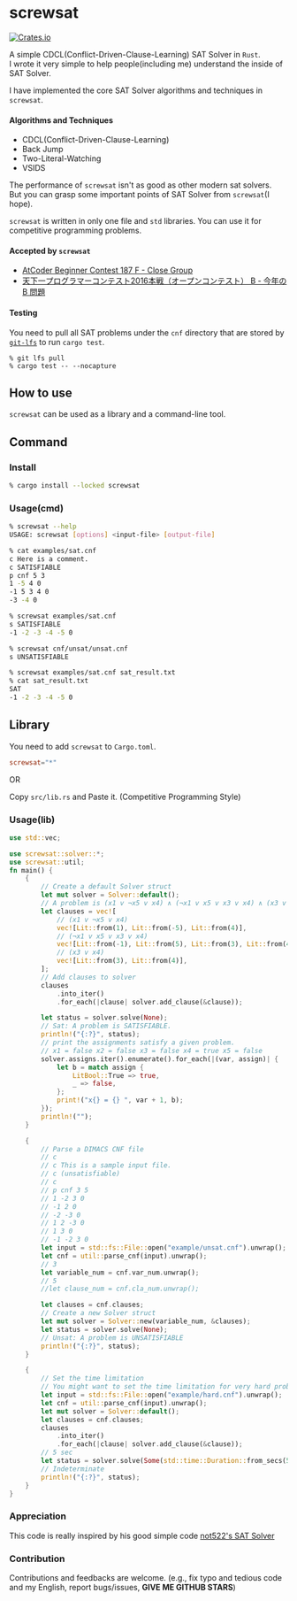 # screwsat

[![Crates.io](https://img.shields.io/crates/v/screwsat)](https://crates.io/crates/screwsat)

A simple CDCL(Conflict-Driven-Clause-Learning) SAT Solver in `Rust`.  
I wrote it very simple to help people(including me) understand the inside of SAT Solver.  


I have implemented the core SAT Solver algorithms and techniques in `screwsat`.  
#### Algorithms and Techniques
- CDCL(Conflict-Driven-Clause-Learning)
- Back Jump
- Two-Literal-Watching
- VSIDS

The performance of `screwsat` isn't as good as other modern sat solvers.  
But you can grasp some important points of SAT Solver from `screwsat`(I hope).  


`screwsat` is written in only one file and `std` libraries. You can use it for competitive programming problems.  

#### Accepted by `screwsat`
- [AtCoder Beginner Contest 187 F - Close Group](https://atcoder.jp/contests/abc187/submissions/19235301)
- [天下一プログラマーコンテスト2016本戦（オープンコンテスト） B - 今年の B 問題](https://atcoder.jp/contests/tenka1-2016-final-open/submissions/19375260)


#### Testing

You need to pull all SAT problems under the `cnf` directory that are stored by [`git-lfs`](https://git-lfs.github.com/) to run `cargo test`.

```
% git lfs pull
% cargo test -- --nocapture
```

## How to use

`screwsat` can be used as a library and a command-line tool.

## Command

### Install

```bash
% cargo install --locked screwsat
```

### Usage(cmd)

```bash
% screwsat --help
USAGE: screwsat [options] <input-file> [output-file]

% cat examples/sat.cnf
c Here is a comment.
c SATISFIABLE
p cnf 5 3
1 -5 4 0
-1 5 3 4 0
-3 -4 0

% screwsat examples/sat.cnf
s SATISFIABLE
-1 -2 -3 -4 -5 0

% screwsat cnf/unsat/unsat.cnf
s UNSATISFIABLE

% screwsat examples/sat.cnf sat_result.txt
% cat sat_result.txt
SAT
-1 -2 -3 -4 -5 0

```

## Library

You need to add `screwsat` to `Cargo.toml`.

```toml
screwsat="*"
```

OR

Copy `src/lib.rs` and Paste it. (Competitive Programming Style)

### Usage(lib)

```rust
use std::vec;

use screwsat::solver::*;
use screwsat::util;
fn main() {
    {
        // Create a default Solver struct
        let mut solver = Solver::default();
        // A problem is (x1 v ¬x5 v x4) ∧ (¬x1 v x5 v x3 v x4) ∧ (x3 v x4)
        let clauses = vec![
            // (x1 v ¬x5 v x4)
            vec![Lit::from(1), Lit::from(-5), Lit::from(4)],
            // (¬x1 v x5 v x3 v x4)
            vec![Lit::from(-1), Lit::from(5), Lit::from(3), Lit::from(4)],
            // (x3 v x4)
            vec![Lit::from(3), Lit::from(4)],
        ];
        // Add clauses to solver
        clauses
            .into_iter()
            .for_each(|clause| solver.add_clause(&clause));

        let status = solver.solve(None);
        // Sat: A problem is SATISFIABLE.
        println!("{:?}", status);
        // print the assignments satisfy a given problem.
        // x1 = false x2 = false x3 = false x4 = true x5 = false
        solver.assigns.iter().enumerate().for_each(|(var, assign)| {
            let b = match assign {
                LitBool::True => true,
                _ => false,
            };
            print!("x{} = {} ", var + 1, b);
        });
        println!("");
    }

    {
        // Parse a DIMACS CNF file
        // c
        // c This is a sample input file.
        // c (unsatisfiable)
        // c
        // p cnf 3 5
        // 1 -2 3 0
        // -1 2 0
        // -2 -3 0
        // 1 2 -3 0
        // 1 3 0
        // -1 -2 3 0
        let input = std::fs::File::open("example/unsat.cnf").unwrap();
        let cnf = util::parse_cnf(input).unwrap();
        // 3
        let variable_num = cnf.var_num.unwrap();
        // 5
        //let clause_num = cnf.cla_num.unwrap();

        let clauses = cnf.clauses;
        // Create a new Solver struct
        let mut solver = Solver::new(variable_num, &clauses);
        let status = solver.solve(None);
        // Unsat: A problem is UNSATISFIABLE
        println!("{:?}", status);
    }

    {
        // Set the time limitation
        // You might want to set the time limitation for very hard problem
        let input = std::fs::File::open("example/hard.cnf").unwrap();
        let cnf = util::parse_cnf(input).unwrap();
        let mut solver = Solver::default();
        let clauses = cnf.clauses;
        clauses
            .into_iter()
            .for_each(|clause| solver.add_clause(&clause));
        // 5 sec
        let status = solver.solve(Some(std::time::Duration::from_secs(5)));
        // Indeterminate
        println!("{:?}", status);
    }
}

```

### Appreciation

This code is really inspired by his good simple code [not522's SAT Solver](https://github.com/not522/CompetitiveProgramming/blob/master/include/math/sat.hpp)

### Contribution
Contributions and feedbacks are welcome. (e.g., fix typo and tedious code and my English, report bugs/issues, **GIVE ME GITHUB STARS**)
